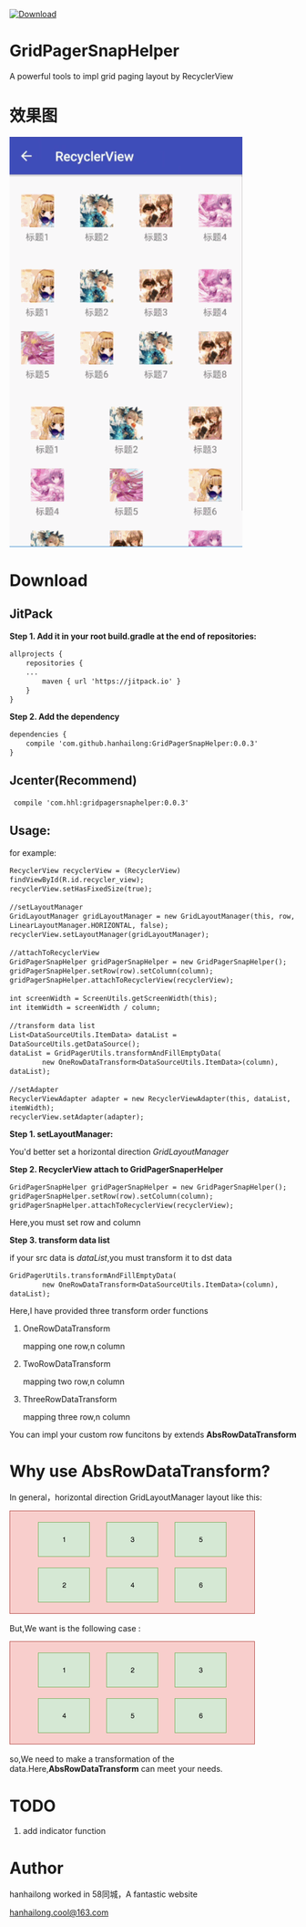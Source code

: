 [ ![Download](https://api.bintray.com/packages/hanhailong/maven/gridpagersnaphelper/images/download.svg) ](https://bintray.com/hanhailong/maven/gridpagersnaphelper/0.0.3)

# GridPagerSnapHelper
A powerful tools to impl grid paging layout by RecyclerView

# 效果图

![](screenshot/recyclerview.gif)

# Download

## JitPack

**Step 1. Add it in your root build.gradle at the end of repositories:**

```
allprojects {
    repositories {
	...
        maven { url 'https://jitpack.io' }
    }
}
```

**Step 2. Add the dependency**

```
dependencies {
    compile 'com.github.hanhailong:GridPagerSnapHelper:0.0.3'
}
```

## Jcenter(Recommend)

```
 compile 'com.hhl:gridpagersnaphelper:0.0.3'
```

## Usage:

for example:

```
RecyclerView recyclerView = (RecyclerView) findViewById(R.id.recycler_view);
recyclerView.setHasFixedSize(true);

//setLayoutManager
GridLayoutManager gridLayoutManager = new GridLayoutManager(this, row, LinearLayoutManager.HORIZONTAL, false);
recyclerView.setLayoutManager(gridLayoutManager);

//attachToRecyclerView
GridPagerSnapHelper gridPagerSnapHelper = new GridPagerSnapHelper();
gridPagerSnapHelper.setRow(row).setColumn(column);
gridPagerSnapHelper.attachToRecyclerView(recyclerView);

int screenWidth = ScreenUtils.getScreenWidth(this);
int itemWidth = screenWidth / column;

//transform data list
List<DataSourceUtils.ItemData> dataList = DataSourceUtils.getDataSource();
dataList = GridPagerUtils.transformAndFillEmptyData(
        new OneRowDataTransform<DataSourceUtils.ItemData>(column), dataList);

//setAdapter
RecyclerViewAdapter adapter = new RecyclerViewAdapter(this, dataList, itemWidth);
recyclerView.setAdapter(adapter);
```

**Step 1. setLayoutManager:**

You'd better set a horizontal direction *GridLayoutManager*

**Step 2. RecyclerView attach to GridPagerSnaperHelper**

```
GridPagerSnapHelper gridPagerSnapHelper = new GridPagerSnapHelper();
gridPagerSnapHelper.setRow(row).setColumn(column);
gridPagerSnapHelper.attachToRecyclerView(recyclerView);
```
Here,you must set row and column

**Step 3. transform data list**

if your src data is *dataList*,you must transform it to dst data

```
GridPagerUtils.transformAndFillEmptyData(
        new OneRowDataTransform<DataSourceUtils.ItemData>(column), dataList);
```
Here,I have provided three transform order functions

1. OneRowDataTransform

    mapping one row,n column
2. TwoRowDataTransform

    mapping two row,n column 
3. ThreeRowDataTransform

    mapping three row,n column

You can impl your custom row funcitons by extends **AbsRowDataTransform**

# Why use AbsRowDataTransform?

In general，horizontal direction GridLayoutManager layout like this:

![](screenshot/GridLayoutManager_Horizontal_Normal.png)

But,We want is the following case :

![](screenshot/GridLayoutManager_Horizontal_Tile.png)

so,We need to make a transformation of the data.Here,**AbsRowDataTransform** can meet your needs.


# TODO

1. add indicator function

# Author

hanhailong worked in 58同城，A fantastic website

hanhailong.cool@163.com